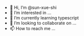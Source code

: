- 👋 Hi, I’m @sun-xue-shi
- 👀 I’m interested in ...
- 🌱 I’m currently learning typescript
- 💞️ I’m looking to collaborate on ...
- 📫 How to reach me ...

<!---
sun-xue-shi/sun-xue-shi is a ✨ special ✨ repository because its `README.md` (this file) appears on your GitHub profile.
You can click the Preview link to take a look at your changes.
--->
